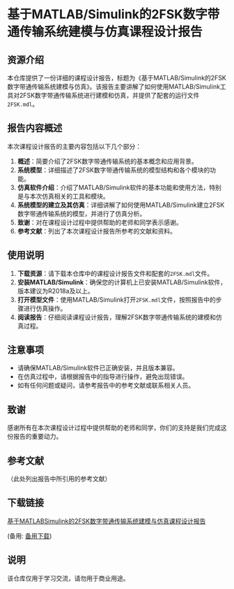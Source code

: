 # 基于MATLAB/Simulink的2FSK数字带通传输系统建模与仿真课程设计报告

## 资源介绍

本仓库提供了一份详细的课程设计报告，标题为《基于MATLAB/Simulink的2FSK数字带通传输系统建模与仿真》。该报告主要讲解了如何使用MATLAB/Simulink工具对2FSK数字带通传输系统进行建模和仿真，并提供了配套的运行文件`2FSK.mdl`。

## 报告内容概述

本次课程设计报告的主要内容包括以下几个部分：

1. **概述**：简要介绍了2FSK数字带通传输系统的基本概念和应用背景。
2. **系统模型**：详细描述了2FSK数字带通传输系统的模型结构和各个模块的功能。
3. **仿真软件介绍**：介绍了MATLAB/Simulink软件的基本功能和使用方法，特别是与本次仿真相关的工具和模块。
4. **系统模型的建立及其仿真**：详细讲解了如何使用MATLAB/Simulink建立2FSK数字带通传输系统的模型，并进行了仿真分析。
5. **致谢**：对在课程设计过程中提供帮助的老师和同学表示感谢。
6. **参考文献**：列出了本次课程设计报告所参考的文献和资料。

## 使用说明

1. **下载资源**：请下载本仓库中的课程设计报告文件和配套的`2FSK.mdl`文件。
2. **安装MATLAB/Simulink**：确保您的计算机上已安装MATLAB/Simulink软件，版本建议为R2018a及以上。
3. **打开模型文件**：使用MATLAB/Simulink打开`2FSK.mdl`文件，按照报告中的步骤进行仿真操作。
4. **阅读报告**：仔细阅读课程设计报告，理解2FSK数字带通传输系统的建模和仿真过程。

## 注意事项

- 请确保MATLAB/Simulink软件已正确安装，并且版本兼容。
- 在仿真过程中，请根据报告中的指导进行操作，避免出现错误。
- 如有任何问题或疑问，请参考报告中的参考文献或联系相关人员。

## 致谢

感谢所有在本次课程设计过程中提供帮助的老师和同学，你们的支持是我们完成这份报告的重要动力。

## 参考文献

（此处列出报告中所引用的参考文献）

## 下载链接
[基于MATLABSimulink的2FSK数字带通传输系统建模与仿真课程设计报告](https://pan.quark.cn/s/cae10fcb0422) 

(备用: [备用下载](https://pan.baidu.com/s/1lA3rC81L_WAbVjK5w4GbNw?pwd=1234))

## 说明

该仓库仅用于学习交流，请勿用于商业用途。
